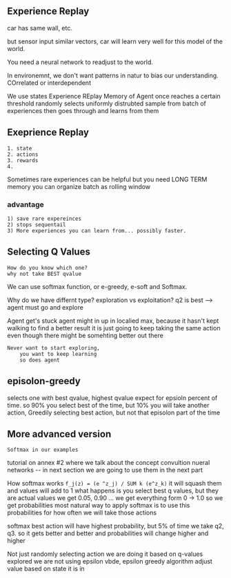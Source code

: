 ## Experience Replay
car has same wall, etc.

but sensor input
similar vectors, car will learn very well for this model of the world.

You need a neural network to readjust to the world.

In environemnt, we don't want patterns in natur to bias our understanding.
COrrelated or interdependent

We use states
    Experience REplay
    Memory of Agent once reaches a certain threshold
    randomly selects uniformly distrubted sample from batch of experiences then goes through and learns from them

## Exeprience Replay
    1. state
    2. actions
    3. rewards
    4. 
Sometimes rare experiences can be helpful
    but you need LONG TERM memory
    you can organize batch as rolling window

### advantage
    1) save rare expereinces
    2) stops sequentail 
    3) More experiences you can learn from... possibly faster.

## Selecting Q Values
    How do you know which one?
    why not take BEST qvalue

We can use softmax function, or e-greedy, e-soft and Softmax.

Why do we have differnt type?
    exploration vs exploitation?
    q2 is best --> agent must go and explore

Agent get's stuck
    agent might in up in localied max, because it hasn't kept walking to find a better result
        it is just going to keep taking the same action even though there might be somehting better out there

    Never want to start exploring,
        you want to keep learning
        so does agent

## episolon-greedy
selects one with best qvalue, highest qvalue expect for epsioln percent of time. so 90% you select best of the time, but 10% you will take another action, Greedily selecting best action, but not that episolon part of the time

## More advanced version
    Softmax in our examples

tutorial on annex #2 where we talk about the concept
    convultion nueral networks
        -- in next section we are going to use them in the next part


How softmax works
`f_j(z) = (e ^z_j) / SUM k (e^z_k)`
it will squash them and values will add to 1
what happens is you select best q values, but they are actual values
    we get 0.05, 0.90
    ... we get everything form 0 -> 1.0
    so we get probabilities
    most natural way to apply softmax is to use this probabilities for how often we will take those actions

softmax best action will have highest probability, but 5% of time we take q2, q3.
    so it gets better and better and probabilities will change higher and higher

Not just randomly selecting action
    we are doing it based on q-values explored
    we are not using epsilon
        vbde, epsilon greedy algorithm
        adjust value based on state it is in


